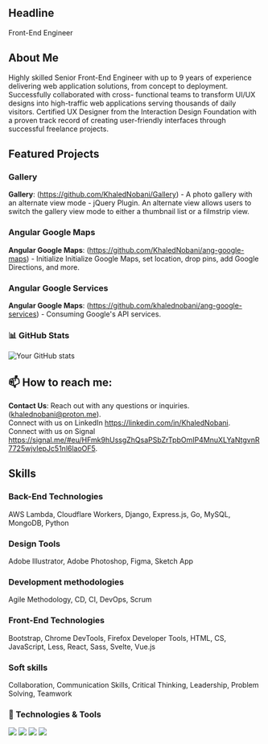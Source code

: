 ## Headline

Front-End Engineer

## About Me

Highly skilled Senior Front-End Engineer with up to 9 years of experience delivering web application solutions, from concept to deployment. Successfully collaborated with cross- functional teams to transform UI/UX designs into high-traffic web applications serving thousands of daily visitors. Certified UX Designer from the Interaction Design Foundation with a proven track record of creating user-friendly interfaces through successful freelance projects.

## Featured Projects

### Gallery
<b>Gallery</b>: (https://github.com/KhaledNobani/Gallery) -  A photo gallery with an alternate view mode - jQuery Plugin. An alternate view allows users to switch the gallery view mode to either a thumbnail list or a filmstrip view.

### Angular Google Maps
<b>Angular Google Maps</b>: (https://github.com/KhaledNobani/ang-google-maps) -  Initialize Initialize Google Maps, set location, drop pins, add Google Directions, and more.

### Angular Google Services
<b>Angular Google Maps</b>: (https://github.com/khalednobani/ang-google-services) -  Consuming Google's API services.

### 📊 GitHub Stats
![Your GitHub stats](https://github-readme-stats.vercel.app/api?username=KhaledNobani&show_icons=true&theme=radical)

## 📫 How to reach me:

<b>Contact Us</b>: Reach out with any questions or inquiries. (khalednobani@proton.me).
<br />
Connect with us on LinkedIn https://linkedin.com/in/KhaledNobani.
<br />
Connect with us on Signal https://signal.me/#eu/HFmk9hUssgZhQsaPSbZrTpbOmIP4MnuXLYaNtgvnR7725wjvlepJc51nl6laoOF5.
<br />

## Skills

### Back-End Technologies
AWS Lambda, Cloudflare Workers, Django, Express.js, Go, MySQL, MongoDB, Python

### Design Tools
Adobe Illustrator, Adobe Photoshop, Figma, Sketch App

### Development methodologies
Agile Methodology, CD, CI, DevOps, Scrum

### Front-End Technologies
Bootstrap, Chrome DevTools, Firefox Developer Tools, HTML, CS, JavaScript, Less, React, Sass, Svelte, Vue.js

### Soft skills
Collaboration, Communication Skills, Critical Thinking, Leadership, Problem Solving, Teamwork

### 🔧 Technologies & Tools
![](https://img.shields.io/badge/Code-JavaScript-informational?style=flat&logo=javascript&logoColor=white&color=2bbc8a)
![](https://img.shields.io/badge/Code-Python-informational?style=flat&logo=python&logoColor=white&color=2bbc8a)
![](https://img.shields.io/badge/Tools-Git-informational?style=flat&logo=git&logoColor=white&color=2bbc8a)
![](https://img.shields.io/badge/Tools-GitHub-informational?style=flat&logo=github&logoColor=white&color=2bbc8a)
